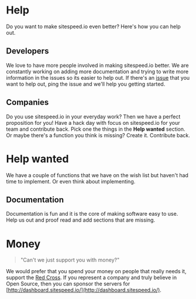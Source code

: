 # Help
Do you want to make sitespeed.io even better? Here's how you can help out.

## Developers
We love to have more people involved in making sitespeed.io better. We are constantly working on adding more documentation and trying to write more information in the issues so its easier to help out. If there's an [issue](https://github.com/sitespeedio/sitespeed.io/issues) that you want to help out, ping the issue and we'll help you getting started.


## Companies
Do you use sitespeed.io in your everyday work? Then we have a perfect proposition for you! Have a hack day with focus on sitespeed.io for your team and contribute back. Pick one the things in the **Help wanted** section. Or maybe there's a function you think is missing? Create it. Contribute back. 

# Help wanted
We have a couple of functions that we have on the wish list but haven't had time to implement. Or even think about implementing.  

## Documentation
Documentation is fun and it is the core of making software easy to use. Help us out and proof read and add sections that are missing. 

# Money
> "Can't we just support you with money?" 

We would prefer that you spend your money on people that really needs it, support the [Red Cross](https://www.icrc.org/eng/donations/ways-to-donate/). If you represent a company and truly believe in Open Source, then you can sponsor the servers for [http://dashboard.sitespeed.io/](http://dashboard.sitespeed.io/).
